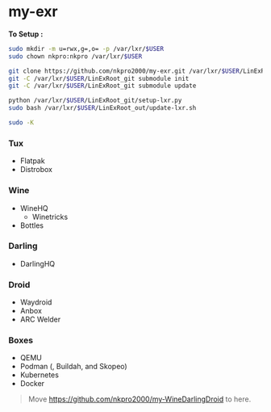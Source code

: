 # my-exr

**To Setup :**
```bash
sudo mkdir -m u=rwx,g=,o= -p /var/lxr/$USER
sudo chown nkpro:nkpro /var/lxr/$USER

git clone https://github.com/nkpro2000/my-exr.git /var/lxr/$USER/LinExRoot_git
git -C /var/lxr/$USER/LinExRoot_git submodule init
git -C /var/lxr/$USER/LinExRoot_git submodule update

python /var/lxr/$USER/LinExRoot_git/setup-lxr.py
sudo bash /var/lxr/$USER/LinExRoot_out/update-lxr.sh

sudo -K
```


### Tux
* Flatpak
* Distrobox

### Wine
* WineHQ
  * Winetricks
* Bottles

### Darling
* DarlingHQ

### Droid
* Waydroid
* Anbox
* ARC Welder

### Boxes
* QEMU
* Podman (, Buildah, and Skopeo)
* Kubernetes
* Docker


> Move https://github.com/nkpro2000/my-WineDarlingDroid to here.
